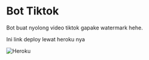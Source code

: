 

# Bot Tiktok
Bot buat nyolong video tiktok gapake watermark hehe.

Ini link deploy lewat heroku nya

<img alt="Heroku" src="https://img.shields.io/badge/Heroku-purple?&style=for-the-badge&logoColor=white&logo=heroku"/>


